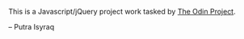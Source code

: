 This is a Javascript/jQuery project work tasked by [The Odin Project](http://www.theodinproject.com/courses/web-development-101/lessons/javascript-and-jquery).

– Putra Isyraq